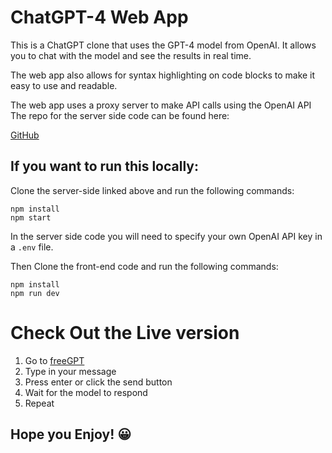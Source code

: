 # ChatGPT-4 Web App

This is a ChatGPT clone that uses the GPT-4 model from OpenAI.
It allows you to chat with the model and see the results in real time.

The web app also allows for syntax highlighting on code blocks to make it easy to use and readable.

The web app uses a proxy server to make API calls using the OpenAI API
The repo for the server side code can be found here: 

[GitHub]("https://github.com/Giac3/freeGPT-server", "ServerSide Code")

## If you want to run this locally:

Clone the server-side linked above and run the following commands:
    
    npm install
    npm start

In the server side code you will need to specify your own OpenAI API key in a `.env` file.

Then Clone the front-end code and run the following commands:

    npm install
    npm run dev


# Check Out the Live version

1. Go to 
[freeGPT]("https://freegptai.com/", "Web App")
2. Type in your message
3. Press enter or click the send button
4. Wait for the model to respond
5. Repeat

## Hope you Enjoy!  😀